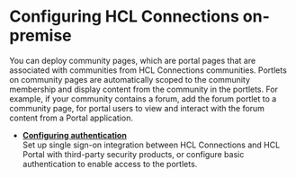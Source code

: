 # Configuring HCL Connections on-premise

You can deploy community pages, which are portal pages that are associated with communities from HCL Connections communities. Portlets on community pages are automatically scoped to the community membership and display content from the community in the portlets. For example, if your community contains a forum, add the forum portlet to a community page, for portal users to view and interact with the forum content from a Portal application.

-   **[Configuring authentication](../connections_onpremise/connections_authentication/index.md)**  
Set up single sign-on integration between HCL Connections and HCL Portal with third-party security products, or configure basic authentication to enable access to the portlets.


